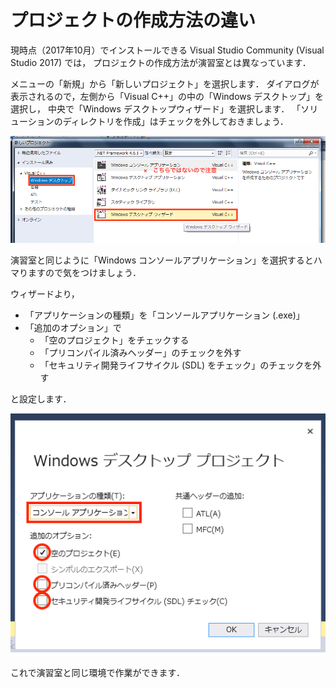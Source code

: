 # プロジェクトの作成方法の違い

現時点（2017年10月）でインストールできる Visual Studio Community (Visual Studio 2017) では，
プロジェクトの作成方法が演習室とは異なっています．

メニューの「新規」から「新しいプロジェクト」を選択します．
ダイアログが表示されるので，左側から「Visual C++」の中の「Windows デスクトップ」を選択し，
中央で「Windows デスクトップウィザード」を選択します．
「ソリューションのディレクトリを作成」はチェックを外しておきましょう．

![project1](img/proj1-2017.png)

演習室と同じように「Windows コンソールアプリケーション」を選択するとハマりますので気をつけましょう．

ウィザードより，

- 「アプリケーションの種類」を「コンソールアプリケーション (.exe)」
- 「追加のオプション」で
  - 「空のプロジェクト」をチェックする
  - 「プリコンパイル済みヘッダー」のチェックを外す
  - 「セキュリティ開発ライフサイクル (SDL) をチェック」のチェックを外す

と設定します．

![project1](img/proj2-2017.png)

これで演習室と同じ環境で作業ができます．

